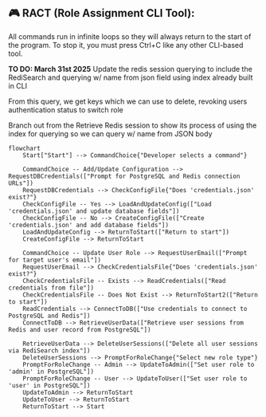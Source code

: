 ## 🎮 RACT (Role Assignment CLI Tool):

All commands run in infinite loops so they will always return to the start of the program. To stop it, you must press Ctrl+C like any other CLI-based tool.

**TO DO: March 31st 2025** Update the redis session querying to include the RediSearch and querying w/ name from json field using index already built in CLI

From this query, we get keys which we can use to delete, revoking users authentication status to switch role

Branch out from the Retrieve Redis session to show its process of using the index for querying so we can query w/ name from JSON body

```mermaid
flowchart 
    Start["Start"] --> CommandChoice{"Developer selects a command"}
    
    CommandChoice -- Add/Update Configuration --> RequestDBCredentials(["Prompt for PostgreSQL and Redis connection URLs"])
    RequestDBCredentials --> CheckConfigFile{"Does 'credentials.json' exist?"}
    CheckConfigFile -- Yes --> LoadAndUpdateConfig(["Load 'credentials.json' and update database fields"])
    CheckConfigFile -- No --> CreateConfigFile(["Create 'credentials.json' and add database fields"])
    LoadAndUpdateConfig --> ReturnToStart(["Return to start"])
    CreateConfigFile --> ReturnToStart

    CommandChoice -- Update User Role --> RequestUserEmail(["Prompt for target user's email"])
    RequestUserEmail --> CheckCredentialsFile{"Does 'credentials.json' exist?"}
    CheckCredentialsFile -- Exists --> ReadCredentials(["Read credentials from file"])
    CheckCredentialsFile -- Does Not Exist --> ReturnToStart2(["Return to start"])
    ReadCredentials --> ConnectToDB(["Use credentials to connect to PostgreSQL and Redis"])
    ConnectToDB --> RetrieveUserData(["Retrieve user sessions from Redis and user record from PostgreSQL"])

    RetrieveUserData --> DeleteUserSessions(["Delete all user sessions via RediSearch index"])
    DeleteUserSessions --> PromptForRoleChange{"Select new role type"}
    PromptForRoleChange -- Admin --> UpdateToAdmin(["Set user role to 'admin' in PostgreSQL"])
    PromptForRoleChange -- User --> UpdateToUser(["Set user role to 'user' in PostgreSQL"])
    UpdateToAdmin --> ReturnToStart
    UpdateToUser --> ReturnToStart
    ReturnToStart --> Start
```
